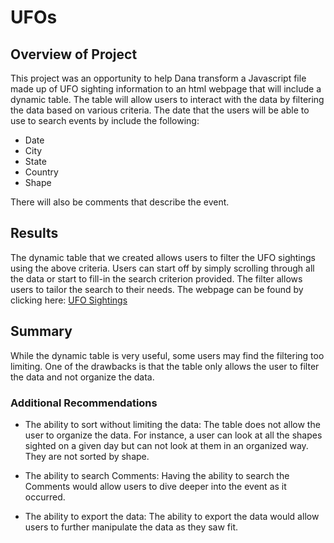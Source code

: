 # UFOs

## Overview of Project

This project was an opportunity to help Dana transform a Javascript file made up of UFO sighting information to an html webpage that will include a dynamic table. The table will allow users to interact with the data by filtering the data based on various criteria. 
The date that the users will be able to use to search events by include the following:

-	Date
-	City
-	State
-	Country
-	Shape

There will also be comments that describe the event. 

## Results

The dynamic table that we created allows users to filter the UFO sightings using the above criteria. Users can start off by simply scrolling through all the data or start to fill-in the search criterion provided. The filter allows users to tailor the search to their needs. The webpage can be found by clicking here: [UFO Sightings](https://panther1976.github.io/UFOs/) 

## Summary

While the dynamic table is very useful, some users may find the filtering too limiting. One of the drawbacks is that the table only allows the user to filter the data and not organize the data.

### Additional Recommendations

-	The ability to sort without limiting the data:
	The table does not allow the user to organize the data. For instance, a user can look at all the shapes sighted on a given day but can not look at them in an organized way. They are not sorted by shape. 

-	The ability to search Comments:
	Having the ability to search the Comments would allow users to dive deeper into the event as it occurred. 

-	The ability to export the data:
	The ability to export the data would allow users to further manipulate the data as they saw fit. 


